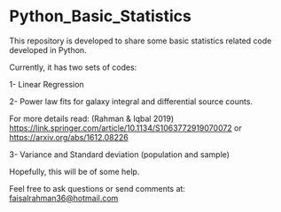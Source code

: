 # Python_Basic_Statistics

This repository is developed to share some basic statistics related code developed in Python. 

Currently, it has two sets of codes:

1- Linear Regression 

2- Power law fits for galaxy integral and differential source counts. 

For more details read: (Rahman & Iqbal 2019) https://link.springer.com/article/10.1134/S1063772919070072 or https://arxiv.org/abs/1612.08226

3- Variance and Standard deviation (population and sample) 

Hopefully, this will be of some help.

Feel free to ask questions or send comments at: faisalrahman36@hotmail.com


